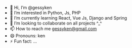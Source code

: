 - 👋 Hi, I’m @gessyken
- 👀 I’m interested in Python, Js, PHP
- 🌱 I’m currently learning React, Vue Js, Django and Spring
- 💞️ I’m looking to collaborate on all projects ^_^
- 📫 How to reach me gessyken@gmail.com
- 😄 Pronouns: ken
- ⚡ Fun fact: ...

<!---
gessyken/gessyken is a ✨ special ✨ repository because its `README.md` (this file) appears on your GitHub profile.
You can click the Preview link to take a look at your changes.
--->
